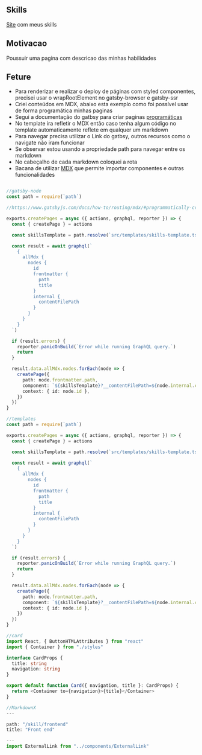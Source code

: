 ## Skills
[Site](https://kvm-skills.onrender.com/) com meus skills 

## Motivacao
Poussuir uma pagina com descricao das minhas habilidades


## Feture
- Para renderizar e realizar o deploy de páginas com styled componentes, precisei usar o wrapRootElement no gatsby-browser e gatsby-ssr
- Criei conteúdos em MDX, abaixo esta exemplo como foi possível usar de forma programática minhas paginas
- Segui a documentação do gatbsy para criar paginas [programáticas](https://www.gatsbyjs.com/docs/how-to/routing/mdx/#programmatically-creating-pages)
- No template ira refletir o MDX então caso tenha algum código no template automaticamente reflete em qualquer um markdown
- Para navegar precisa utilizar o Link do gatbsy, outros recursos como o navigate não iram funcionar
- Se observar estou usando a propriedade path para navegar entre os markdown
- No cabeçalho de cada markdown coloquei a rota 
- Bacana de utilizar [MDX](https://mdxjs.com/) que permite importar componentes e outras funcionalidades

```typescript

//gatsby-node 
const path = require(`path`)

//https://www.gatsbyjs.com/docs/how-to/routing/mdx/#programmatically-creating-pages

exports.createPages = async ({ actions, graphql, reporter }) => {
  const { createPage } = actions

  const skillsTemplate = path.resolve(`src/templates/skills-template.tsx`)

  const result = await graphql(`
    {
      allMdx {
        nodes {
          id
          frontmatter {
            path
            title
          }
          internal {
            contentFilePath
          }
        }
      }
    }
  `)

  if (result.errors) {
    reporter.panicOnBuild(`Error while running GraphQL query.`)
    return
  }

  result.data.allMdx.nodes.forEach(node => {
    createPage({
      path: node.frontmatter.path,
      component: `${skillsTemplate}?__contentFilePath=${node.internal.contentFilePath}`,
      context: { id: node.id },
    })
  })
}

//templates
const path = require(`path`)

exports.createPages = async ({ actions, graphql, reporter }) => {
  const { createPage } = actions

  const skillsTemplate = path.resolve(`src/templates/skills-template.tsx`)

  const result = await graphql(`
    {
      allMdx {
        nodes {
          id
          frontmatter {
            path
            title
          }
          internal {
            contentFilePath
          }
        }
      }
    }
  `)

  if (result.errors) {
    reporter.panicOnBuild(`Error while running GraphQL query.`)
    return
  }

  result.data.allMdx.nodes.forEach(node => {
    createPage({
      path: node.frontmatter.path,
      component: `${skillsTemplate}?__contentFilePath=${node.internal.contentFilePath}`,
      context: { id: node.id },
    })
  })
}

//card
import React, { ButtonHTMLAttributes } from "react"
import { Container } from "./styles"

interface CardProps {
  title: string
  navigation: string
}

export default function Card({ navigation, title }: CardProps) {
  return <Container to={navigation}>{title}</Container>
}

//MarkdownX
--- 

path: "/skill/frontend"
title: "Front end"

---
import ExternalLink from "../components/ExternalLink"



```
